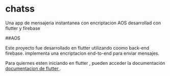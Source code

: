 # chatss

Una app de mensajeria instantanea con encriptacion AOS desarrollad con flutter y firebase

##AOS

Este proyecto fue desarrollado en flutter utilizando coomo back-end firebase.
implementa una encriptacion end-to-end para enviar mensajes.


Para quiernes esten iniciando en flutter , pueden acceder la documentación
[documentacion de flutter ](https://flutter.dev/docs).
